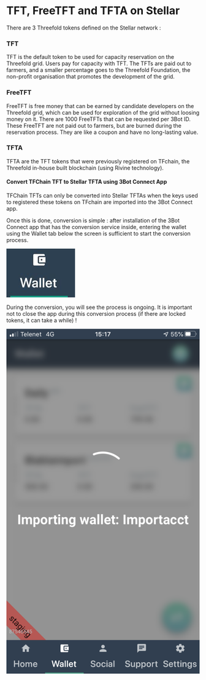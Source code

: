 # TFT, FreeTFT and TFTA on Stellar

There are 3 Threefold tokens defined on the Stellar network : 

### TFT
TFT is the default token to be used for capacity reservation on the Threefold grid. Users pay for capacity with TFT. The TFTs are paid out to farmers, and a smaller percentage goes to the Threefold Foundation, the non-profit organisation that promotes the development of the grid. 

### FreeTFT
FreeTFT is free money that can be earned by candidate developers on the Threefold grid, which can be used for exploration of the grid without loosing money on it. 
There are 1000 FreeTFTs that can be requested per 3Bot ID. 
These FreeTFT are not paid out to farmers, but are burned during the reservation process. They are like a coupon and have no long-lasting value. 

### TFTA
TFTA are the TFT tokens that were previously registered on TFchain, the Threefold in-house built blockchain (using Rivine technology). 

#### Convert TFChain TFT to Stellar TFTA using 3Bot Connect App

TFChain TFTs can only be converted into Stellar TFTAs when the keys used to registered these tokens on TFchain are imported into the 3Bot Connect app. 

Once this is done, conversion is simple : after installation of the 3Bot Connect app that has the conversion service inside, entering the wallet using the Wallet tab below the screen is sufficient to start the conversion process. 

![](img/wallet_icon.jpg)

During the conversion, you will see the process is ongoing. It is important not to close the app during this conversion process (if there are locked tokens, it can take a while) !

![](img/import_process.png)

